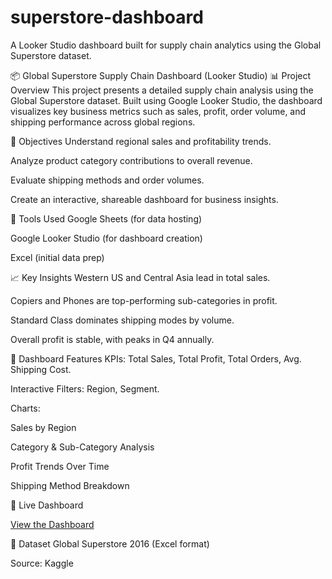 # superstore-dashboard
A Looker Studio dashboard built for supply chain analytics using the Global Superstore dataset.


📦 Global Superstore Supply Chain Dashboard (Looker Studio)
📊 Project Overview
This project presents a detailed supply chain analysis using the Global Superstore dataset. Built using Google Looker Studio, the dashboard visualizes key business metrics such as sales, profit, order volume, and shipping performance across global regions.

🎯 Objectives
Understand regional sales and profitability trends.

Analyze product category contributions to overall revenue.

Evaluate shipping methods and order volumes.

Create an interactive, shareable dashboard for business insights.

🧰 Tools Used
Google Sheets (for data hosting)

Google Looker Studio (for dashboard creation)

Excel (initial data prep)

📈 Key Insights
Western US and Central Asia lead in total sales.

Copiers and Phones are top-performing sub-categories in profit.

Standard Class dominates shipping modes by volume.

Overall profit is stable, with peaks in Q4 annually.

📌 Dashboard Features
KPIs: Total Sales, Total Profit, Total Orders, Avg. Shipping Cost.

Interactive Filters: Region, Segment.

Charts:

Sales by Region

Category & Sub-Category Analysis

Profit Trends Over Time

Shipping Method Breakdown

🔗 Live Dashboard 

[View the Dashboard]([your-lookerstudio-link.com](https://lookerstudio.google.com/reporting/dac98577-b315-4a69-82f4-199a5e5a65c5))

📁 Dataset
Global Superstore 2016 (Excel format)

Source: Kaggle
